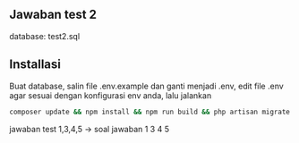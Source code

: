 ## Jawaban test 2
database: test2.sql 
## Installasi
Buat database, salin file .env.example dan ganti menjadi .env, edit file .env agar sesuai dengan konfigurasi env anda, lalu jalankan
```bash
composer update && npm install && npm run build && php artisan migrate:fresh && php artisan key:generate && php artisan storage:link
```
jawaban test 1,3,4,5 -> soal jawaban 1 3 4 5

